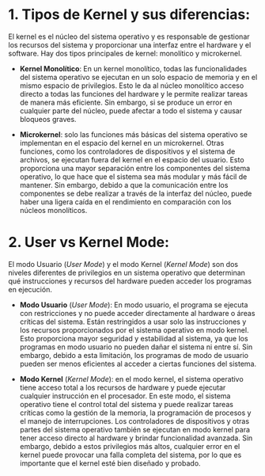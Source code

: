 # 1. Tipos de Kernel y sus diferencias:
El kernel es el núcleo del sistema operativo y es responsable de gestionar los recursos del sistema y proporcionar una interfaz entre el hardware y el software. Hay dos tipos principales de kernel: monolítico y microkernel.

- **Kernel Monolítico**: En un kernel monolítico, todas las funcionalidades del sistema operativo se ejecutan en un solo espacio de memoria y en el mismo espacio de privilegios. Esto le da al núcleo monolítico acceso directo a todas las funciones del hardware y le permite realizar tareas de manera más eficiente. Sin embargo, si se produce un error en cualquier parte del núcleo, puede afectar a todo el sistema y causar bloqueos graves.

- **Microkernel**: solo las funciones más básicas del sistema operativo se implementan en el espacio del kernel en un microkernel. Otras funciones, como los controladores de dispositivos y el sistema de archivos, se ejecutan fuera del kernel en el espacio del usuario. Esto proporciona una mayor separación entre los componentes del sistema operativo, lo que hace que el sistema sea más modular y más fácil de mantener. Sin embargo, debido a que la comunicación entre los componentes se debe realizar a través de la interfaz del núcleo, puede haber una ligera caída en el rendimiento en comparación con los núcleos monolíticos.


# 2. User vs Kernel Mode:
El modo Usuario (*User Mode*) y el modo Kernel (*Kernel Mode*) son dos niveles diferentes de privilegios en un sistema operativo que determinan qué instrucciones y recursos del hardware pueden acceder los programas en ejecución.

- **Modo Usuario** (*User Mode*): En modo usuario, el programa se ejecuta con restricciones y no puede acceder directamente al hardware o áreas críticas del sistema. Están restringidos a usar solo las instrucciones y los recursos proporcionados por el sistema operativo en modo kernel. Esto proporciona mayor seguridad y estabilidad al sistema, ya que los programas en modo usuario no pueden dañar el sistema ni entre sí. Sin embargo, debido a esta limitación, los programas de modo de usuario pueden ser menos eficientes al acceder a ciertas funciones del sistema.

- **Modo Kernel** (*Kernel Mode*): en el modo kernel, el sistema operativo tiene acceso total a los recursos de hardware y puede ejecutar cualquier instrucción en el procesador. En este modo, el sistema operativo tiene el control total del sistema y puede realizar tareas críticas como la gestión de la memoria, la programación de procesos y el manejo de interrupciones. Los controladores de dispositivos y otras partes del sistema operativo también se ejecutan en modo kernel para tener acceso directo al hardware y brindar funcionalidad avanzada. Sin embargo, debido a estos privilegios más altos, cualquier error en el kernel puede provocar una falla completa del sistema, por lo que es importante que el kernel esté bien diseñado y probado.



